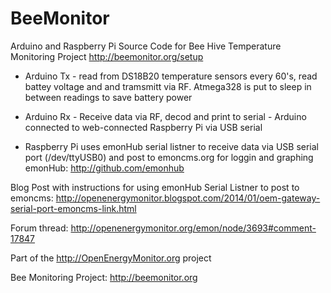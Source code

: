 BeeMonitor
==========

Arduino and Raspberry Pi Source Code for Bee Hive Temperature Monitoring Project http://beemonitor.org/setup


* Arduino Tx - read from DS18B20 temperature sensors every 60's, read battey voltage and and tramsmitt via RF. Atmega328 is put to sleep in between readings to save battery power 

* Arduino Rx - Receive data via RF, decod and print to serial - Arduino connected to web-connected Raspberry Pi via USB serial 


* Raspberry Pi uses emonHub serial listner to receive data via USB serial port (/dev/ttyUSB0) and post to emoncms.org for loggin and graphing 
emonHub: http://github.com/emonhub

Blog Post with instructions for using emonHub Serial Listner to post to emoncms: http://openenergymonitor.blogspot.com/2014/01/oem-gateway-serial-port-emoncms-link.html

Forum thread: http://openenergymonitor.org/emon/node/3693#comment-17847







Part of the http://OpenEnergyMonitor.org project 

Bee Monitoring Project: http://beemonitor.org
